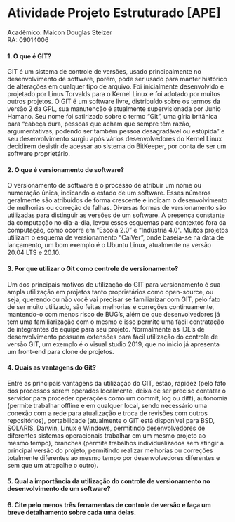 # Atividade Projeto Estruturado [APE]

Acadêmico: Maicon Douglas Stelzer  
RA: 09014006  

#### 1. O que é GIT?  
GIT é um sistema de controle de versões, usado principalmente no desenvolvimento de software, porém, pode ser usado para manter histórico de alterações em qualquer tipo de arquivo. Foi inicialmente desenvolvido e projetado por Linus Torvalds para o Kernel Linux e foi adotado por muitos  outros projetos. O GIT é um software livre, distribuído sobre os termos da versão 2 da GPL, sua manutenção é atualmente supervisionada por Junio Hamano. Seu nome foi satirizado sobre o termo “Git”, uma gíria britânica para “cabeça dura, pessoas que acham que sempre têm razão, argumentativas, podendo ser também pessoa desagradável ou estúpida” e seu desenvolvimento surgiu após vários desenvolvedores do Kernel Linux decidirem desistir de acessar ao sistema do BitKeeper, por conta de ser um software proprietário.

#### 2. O que é versionamento de software?  
O versionamento de software é o processo de atribuir um nome ou numeração única, indicando o estado de um software. Esses números geralmente são atribuídos de forma crescente e indicam o desenvolvimento de melhorias ou correção de falhas. Diversas formas de versionamento são utilizadas para distinguir as versões de um software. A presença constante da computação no dia-a-dia, levou esses esquemas para contextos fora da computação, como ocorre em “Escola 2.0” e “Indústria 4.0”. Muitos projetos utilizam o esquema de versionamento “CalVer”, onde baseia-se na data de lançamento, um bom exemplo é o Ubuntu Linux, atualmente na versão 20.04 LTS e 20.10.

#### 3. Por que utilizar o Git como controle de versionamento?  
Um dos principais motivos de utilização do GIT para versionamento é sua ampla utilização em projetos   tanto proprietários como open-source, ou seja, querendo ou não você vai precisar se familiarizar com GIT, pelo fato de ser muito utilizado, são feitas melhorias e correções continuamente, mantendo-o com menos risco de BUG’s, além de que desenvolvedores já tem uma familiarização com o mesmo e isso permite uma fácil contratação de integrantes de equipe para seu projeto. Normalmente as IDE’s de desenvolvimento possuem extensões para fácil utilização do controle de versão GIT, um exemplo é o visual studio 2019, que no ínicio já apresenta um front-end para clone de projetos.

#### 4. Quais as vantagens do Git?  
Entre as principais vantagens da utilização do GIT, estão, rapidez (pelo fato dos processos serem operados localmente, deixa de ser preciso contatar o servidor para proceder operações como um commit, log ou diff), autonomia (permite trabalhar offline e em qualquer local, sendo necessário uma conexão com a rede para atualização e troca de revisões com outros repositórios), portabilidade (atualmente o GIT está disponível para BSD, SOLARIS, Darwin, Linux e Windows, permitindo desenvolvedores de diferentes sistemas operacionais trabalhar em um mesmo projeto ao mesmo tempo), branches (permite trabalhos individualizados sem atingir a principal versão do projeto, permitindo realizar melhorias ou correções totalmente diferentes ao mesmo tempo por desenvolvedores diferentes e sem que um atrapalhe o outro).

#### 5. Qual a importância da utilização do controle de versionamento no desenvolvimento de um software?  


#### 6. Cite pelo menos três ferramentas de controle de versão e faça um breve detalhamento sobre cada uma delas.
